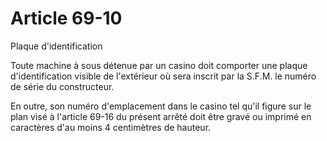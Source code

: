 # Article 69-10

Plaque d'identification

Toute machine à sous détenue par un casino doit comporter une plaque d'identification visible de l'extérieur où sera inscrit par la S.F.M. le numéro de série du constructeur.

En outre, son numéro d'emplacement dans le casino tel qu'il figure sur le plan visé à l'article 69-16 du présent arrêté doit être gravé ou imprimé en caractères d'au moins 4 centimètres de hauteur.
